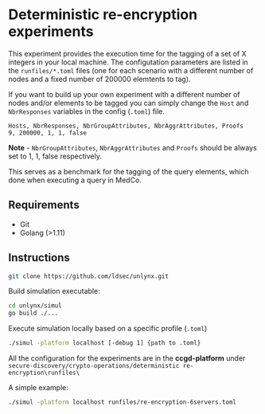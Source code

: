 # Deterministic re-encryption experiments 

This experiment provides the execution time for the tagging of a set of X integers in your local machine. The configutation parameters are listed in the `runfiles/*.toml` files (one for each scenario with a different number of nodes and a fixed number of 200000 elemtents to tag). 

If you want to build up your own experiment with a different number of nodes and/or elements to be tagged you can simply change the `Host` and `NbrResponses` variables in the config (`.toml`) file.

```
Hosts, NbrResponses, NbrGroupAttributes, NbrAggrAttributes, Proofs
9, 200000, 1, 1, false
```

**Note** - `NbrGroupAttributes`, `NbrAggrAttributes` and `Proofs` should be always set to 1, 1, false respectively. 

This serves as a benchmark for the tagging of the query elements, which done when executing a query in MedCo.

## Requirements 

* Git
* Golang (>1.11)

## Instructions

```bash 
git clone https://github.com/ldsec/unlynx.git
```

Build simulation executable: 

```bash 
cd unlynx/simul
go build ./...
```
Execute simulation locally based on a specific profile (`.toml`)

```bash 
./simul -platform localhost [-debug 1] {path to .toml}
```

All the configuration for the experiments are in the **ccgd-platform** under `secure-discovery/crypto-operations/deterministic re-encryption\runfiles\`

A simple example:
```bash 
./simul -platform localhost runfiles/re-encryption-6servers.toml
```

